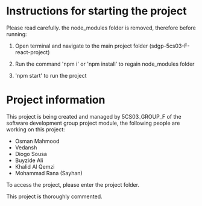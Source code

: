 # Instructions for starting the project

Please read carefully. the node_modules folder is removed, therefore before running:

1. Open terminal and navigate to the main project folder (sdgp-5cs03-F-react-project)

2. Run the command 'npm i' or 'npm install' to regain node_modules folder

3. 'npm start' to run the project

# Project information

This project is being created and managed by 5CS03_GROUP_F of the software development group project module, the following people are working on this project:

- Osman Mahmood
- Vedansh
- Diogo Sousa
- Buyzide Ali
- Khalid Al Qemzi
- Mohammad Rana (Sayhan)

To access the project, please enter the project folder.

This project is thoroughly commented.
